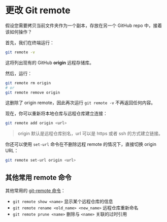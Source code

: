 # 更改 Git remote

假设您需要拷贝当前文件夹作为一个副本，存放在另一个 GitHub repo 中，接着该如何操作？

首先，我们在终端运行：

```bash
git remote -v
```

这将列出现有的 GitHub **origin** 远程存储库。

然后，运行：

```bash
git remote rm origin
# or
git remote remove origin
```

这删除了 origin remote，因此再次运行 `git remote -v` 不再返回任何内容。

现在，你可以重新将本地仓库与远程仓库建立连接：

```bash
git remote add origin <url>
```

> origin 默认是远程仓库别名，url 可以是 https 或者 ssh 的方式建立链接。

你还可以使用 `set-url` 命令在不删除远程 remote 的情况下，直接切换 origin URL：

```bash
git remote set-url origin <url>
```

## 其他常用 remote 命令

其他常用的 [git-remote 命令](https://git-scm.com/docs/git-remote)：

- `git remote show <name>` 显示某个远程仓库的信息
- `git remote rename <old_name> <new_name>` 远程仓库重新命名
- `git remote prune <name>` 删除与 `<name>` 关联的过时引用
